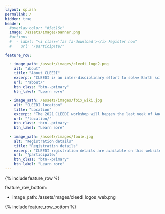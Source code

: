 ```yaml
---
layout: splash
permalink: /
hidden: true
header:
  #overlay_color: "#5e616c"
  image: /assets/images/banner.png
  #actions:
  #  - label: "<i class='fas fa-download'></i> Register now"
  #    url: "/participate/"

feature_row:

  - image_path: /assets/images/cleedi_logo2.png
    alt: "about"
    title: "About CLEEDI"
    excerpt: "CLEEDI is an inter-disciplinary effort to solve Earth science problems"
    url: "/about/"
    btn_class: "btn--primary"
    btn_label: "Learn more"

  - image_path: /assets/images/foix_wiki.jpg
    alt: "CLEEDI location"
    title: "Location"
    excerpt: "The 2021 CLEEDI workshop will happen the last week of August in Foix, France"
    url: "/location/"
    btn_class: "btn--primary"
    btn_label: "Learn more"

  - image_path: /assets/images/foule.jpg
    alt: "Registration details"
    title: "Registration details"
    excerpt: "CLEEDI registration details are available on this website. Do not hesitate to contact us if more information is needed!"
    url: "/participate/"
    btn_class: "btn--primary"
    btn_label: "Learn more"      
---
```


{% include feature_row %}

feature_row_bottom:
  - image_path: /assets/images/cleedi_logos_web.png

{% include feature_row_bottom %}
